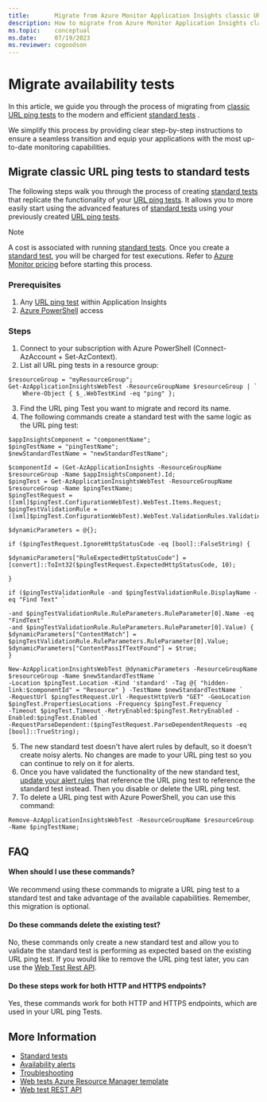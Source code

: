 ```yaml
---
title:       Migrate from Azure Monitor Application Insights classic URL ping tests to standard tests
description: How to migrate from Azure Monitor Application Insights classic availability URL ping tests to standard tests
ms.topic:    conceptual
ms.date:     07/19/2023
ms.reviewer: cogoodson
---
```


# Migrate availability tests

In this article, we guide you through the process of migrating from [classic URL ping tests](/previous-versions/azure/azure-monitor/app/monitor-web-app-availability) to the modern and efficient [standard tests](availability-standard-tests.md) .

We simplify this process by providing clear step-by-step instructions to ensure a seamless transition and equip your applications with the most up-to-date monitoring capabilities.

## Migrate classic URL ping tests to standard tests

The following steps walk you through the process of creating [standard tests](availability-standard-tests.md) that replicate the functionality of your [URL ping tests](/previous-versions/azure/azure-monitor/app/monitor-web-app-availability). It allows you to more easily start using the advanced features of [standard tests](availability-standard-tests.md) using your previously created [URL ping tests](/previous-versions/azure/azure-monitor/app/monitor-web-app-availability).

> [!NOTE]
> A cost is associated with running [standard tests](availability-standard-tests.md). Once you create a [standard test](availability-standard-tests.md), you will be charged for test executions.
> Refer to [Azure Monitor pricing](https://azure.microsoft.com/pricing/details/monitor/#pricing) before starting this process.

### Prerequisites

1. Any [URL ping test](/previous-versions/azure/azure-monitor/app/monitor-web-app-availability) within Application Insights
2. [Azure PowerShell](/powershell/azure/get-started-azureps) access

### Steps

1.	Connect to your subscription with Azure PowerShell (Connect-AzAccount + Set-AzContext).
2.	List all URL ping tests in a resource group:

```azurepowershell
$resourceGroup = "myResourceGroup";
Get-AzApplicationInsightsWebTest -ResourceGroupName $resourceGroup | `
    Where-Object { $_.WebTestKind -eq "ping" };
```
3.	Find the URL ping Test you want to migrate and record its name.
4.	The following commands create a standard test with the same logic as the URL ping test:

```azurepowershell
$appInsightsComponent = "componentName";
$pingTestName = "pingTestName";
$newStandardTestName = "newStandardTestName";

$componentId = (Get-AzApplicationInsights -ResourceGroupName $resourceGroup -Name $appInsightsComponent).Id;
$pingTest = Get-AzApplicationInsightsWebTest -ResourceGroupName $resourceGroup -Name $pingTestName;
$pingTestRequest = ([xml]$pingTest.ConfigurationWebTest).WebTest.Items.Request;
$pingTestValidationRule = ([xml]$pingTest.ConfigurationWebTest).WebTest.ValidationRules.ValidationRule;

$dynamicParameters = @{};

if ($pingTestRequest.IgnoreHttpStatusCode -eq [bool]::FalseString) {

$dynamicParameters["RuleExpectedHttpStatusCode"] = [convert]::ToInt32($pingTestRequest.ExpectedHttpStatusCode, 10);

}

if ($pingTestValidationRule -and $pingTestValidationRule.DisplayName -eq "Find Text" `

-and $pingTestValidationRule.RuleParameters.RuleParameter[0].Name -eq "FindText" `
-and $pingTestValidationRule.RuleParameters.RuleParameter[0].Value) {
$dynamicParameters["ContentMatch"] = $pingTestValidationRule.RuleParameters.RuleParameter[0].Value;
$dynamicParameters["ContentPassIfTextFound"] = $true;
}

New-AzApplicationInsightsWebTest @dynamicParameters -ResourceGroupName $resourceGroup -Name $newStandardTestName `
-Location $pingTest.Location -Kind 'standard' -Tag @{ "hidden-link:$componentId" = "Resource" } -TestName $newStandardTestName `
-RequestUrl $pingTestRequest.Url -RequestHttpVerb "GET" -GeoLocation $pingTest.PropertiesLocations -Frequency $pingTest.Frequency `
-Timeout $pingTest.Timeout -RetryEnabled:$pingTest.RetryEnabled -Enabled:$pingTest.Enabled `
-RequestParseDependent:($pingTestRequest.ParseDependentRequests -eq [bool]::TrueString);

```

5. The new standard test doesn't have alert rules by default, so it doesn't create noisy alerts. No changes are made to your URL ping test so you can continue to rely on it for alerts.
6. Once you have validated the functionality of the new standard test, [update your alert rules](/azure/azure-monitor/alerts/alerts-manage-alert-rules) that reference the URL ping test to reference the standard test instead. Then you disable or delete the URL ping test.
7. To delete a URL ping test with Azure PowerShell, you can use this command:

```azurepowershell
Remove-AzApplicationInsightsWebTest -ResourceGroupName $resourceGroup -Name $pingTestName;
```

## FAQ

#### When should I use these commands?

We recommend using these commands to migrate a URL ping test to a standard test and take advantage of the available capabilities. Remember, this migration is optional.

#### Do these commands delete the existing test?

No, these commands only create a new standard test and allow you to validate the standard test is performing as expected based on the existing URL ping test.  If you would like to remove the URL ping test later, you can use the [Web Test Rest API](/rest/api/application-insights/web-tests).

#### Do these steps work for both HTTP and HTTPS endpoints?

Yes, these commands work for both HTTP and HTTPS endpoints, which are used in your URL ping Tests.

## More Information

* [Standard tests](availability-standard-tests.md)
* [Availability alerts](availability-alerts.md)
* [Troubleshooting](troubleshoot-availability.md)
* [Web tests Azure Resource Manager template](/azure/templates/microsoft.insights/webtests?tabs=json)
* [Web test REST API](/rest/api/application-insights/web-tests)